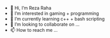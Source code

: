 - 👋 Hi, I’m Reza Raha
- 👀 I’m interested in gaming + programming
- 🌱 I’m currently learning c++ + bash scripting
- 💞️ I’m looking to collaborate on ...
- 📫 How to reach me ...

<!---
mokaphot/mokaphot is a ✨ special ✨ repository because its `README.md` (this file) appears on your GitHub profile.
You can click the Preview link to take a look at your changes.
--->
